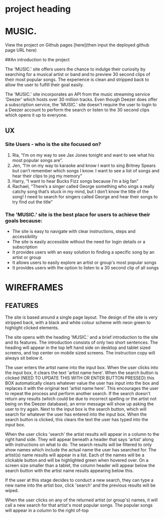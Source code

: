 # project heading

# MUSIC. 

View the project on Github pages [here](then input the deployed github page URL here)

##An introduction to the project

The 'MUSIC.' site offers users the chance to indulge their curiosity by searching for a musical artist or band and to preview 30 second clips of their most popular songs. The experience is clean and stripped back to allow the user to fulfill their goal easily.

The 'MUSIC.' site incorporates an API from the music streaming service 'Deezer' which hosts over 30 million tracks. Even though Deezer does offer a subscription service, the 'MUSIC.' site doesn't require the user to login to a Deezer account to perform the search or listen to the 30 second clips which opens it up to everyone. 

## UX

### Site Users - who is the site focused on?
1. Ria, “I’m on my way to see Jax Jones tonight and want to see what his most popular songs are”.
2. Jen, “I’m on my way to karaoke and know I want to sing Britney Spears but can’t remember which songs I know. I want to see a list of songs and hear their clips to jog my memory”
3. Harry, “I want to hear Bucks Fizz songs because I’m a big fan”
4. Rachael, “There’s a singer called George something who sings a really catchy song that’s stuck in my mind, but I don’t know the title of the song! I need to search for singers called George and hear their songs to try find out the title”

### The 'MUSIC.' site is the best place for users to achieve their goals because: 
- The site is easy to navigate with clear instructions, steps and accessibility
- The site is easily accessible without the need for login details or a subscription
- It provides users with an easy solution to finding a specific song by an artist or group 
- It allows users to easily explore an artist or group's most popular songs
- It provides users with the option to listen to a 30 second clip of all songs

# WIREFRAMES

## FEATURES

The site is based around a single page layout. 
The design of the site is very stripped back, with a black and white colour scheme with neon green to highlight clicked elements. 

The site opens with the heading 'MUSIC.' and a brief introduction to the site and its features. The introduction consists of only two short sentences. The heading will appear in the top left hand side on desktop and tablet sized screens, and top center on mobile sized screens. The instruction copy will always sit below it.

The user enters the artist name into the input box. When the user clicks into the input box, it clears the text 'artist name here'. When the search button is clicked (NEED TO UPDATE THIS WITH OR ENTER BUTTON PRESSED) this BOX automatically clears whatever value the user has input into the box and replaces it with the original text 'artist name here'. This encourages the user to repeat the process and perform another search. If the search doesn't return any results (which could be due to incorrect spelling or the artist not being on the Deezer database), an error message will show up asking the user to try again.
Next to the input box is the search button, which will search for whatever the user has entered into the input box. When the search button is clicked, this clears the text the user has typed into the input box. 

When the user clicks 'search' the artist results will appear in a column to the right hand side. They will appear beneath a header that says 'artist' along with instructions on what to do. The search results will be filtered to only show names which include the actual name the user has searched for. The artist(s) name results will appear in a list. Each of the names will be a clickable button and will be highlighted green when hovered over. On a screen size smaller than a tablet, the column header will appear below the search button with the artist name results appearing below this. 

If the user at this stage decides to conduct a new search, they can type a new name into the artist box, click 'search' and the previous results will be wiped.

When the user clicks on any of the returned artist (or group's) names, it will call a new search for that artist's most popular songs. The popular songs will appear in a column to the right of-top